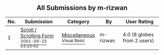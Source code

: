 ﻿<div align="center">

## All Submissions by m\-rizwan

</div>

No.  | Submission | Category | By   | User Rating
---- | ---------- | -------- | ---- | -----------
1 | [Scroll / Scrolling Form<br /><sup>2001-09-15 03:20:42</sup>](https://github.com/Planet-Source-Code/m-rizwan-scroll-scrolling-form__1-27236) | [Miscellaneous<br /><sup>Visual Basic</sup>](../ByCategory/miscellaneous__1-1.md) | m\-rizwan | 4.0 (8 globes from 2 users)
